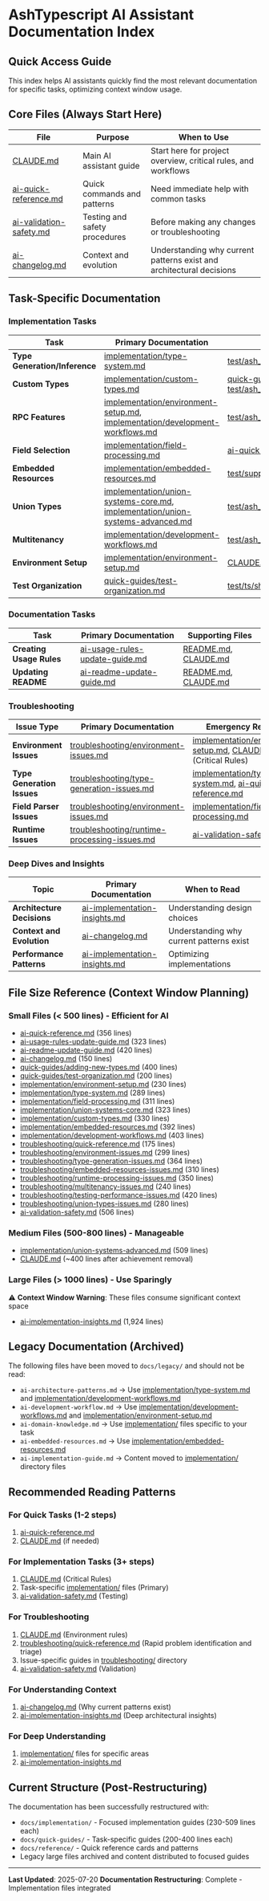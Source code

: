 # AshTypescript AI Assistant Documentation Index

## Quick Access Guide

This index helps AI assistants quickly find the most relevant documentation for specific tasks, optimizing context window usage.

## Core Files (Always Start Here)

| File | Purpose | When to Use |
|------|---------|-------------|
| [CLAUDE.md](../CLAUDE.md) | Main AI assistant guide | Start here for project overview, critical rules, and workflows |
| [ai-quick-reference.md](ai-quick-reference.md) | Quick commands and patterns | Need immediate help with common tasks |
| [ai-validation-safety.md](ai-validation-safety.md) | Testing and safety procedures | Before making any changes or troubleshooting |
| [ai-changelog.md](ai-changelog.md) | Context and evolution | Understanding why current patterns exist and architectural decisions |

## Task-Specific Documentation

### Implementation Tasks
| Task | Primary Documentation | Supporting Files |
|------|----------------------|------------------|
| **Type Generation/Inference** | [implementation/type-system.md](implementation/type-system.md) | [test/ash_typescript/](../test/ash_typescript/) |
| **Custom Types** | [implementation/custom-types.md](implementation/custom-types.md) | [quick-guides/adding-new-types.md](quick-guides/adding-new-types.md), [test/ash_typescript/custom_types_test.exs](../test/ash_typescript/custom_types_test.exs) |
| **RPC Features** | [implementation/environment-setup.md](implementation/environment-setup.md), [implementation/development-workflows.md](implementation/development-workflows.md) | [test/ash_typescript/rpc/](../test/ash_typescript/rpc/), [ai-quick-reference.md](ai-quick-reference.md) |
| **Field Selection** | [implementation/field-processing.md](implementation/field-processing.md) | [ai-quick-reference.md](ai-quick-reference.md) |
| **Embedded Resources** | [implementation/embedded-resources.md](implementation/embedded-resources.md) | [test/support/resources/embedded/](../test/support/resources/embedded/) |
| **Union Types** | [implementation/union-systems-core.md](implementation/union-systems-core.md), [implementation/union-systems-advanced.md](implementation/union-systems-advanced.md) | [test/ash_typescript/rpc/rpc_union_*_test.exs](../test/ash_typescript/rpc/) |
| **Multitenancy** | [implementation/development-workflows.md](implementation/development-workflows.md) | [test/ash_typescript/rpc/rpc_multitenancy_*_test.exs](../test/ash_typescript/rpc/) |
| **Environment Setup** | [implementation/environment-setup.md](implementation/environment-setup.md) | [CLAUDE.md](../CLAUDE.md) |
| **Test Organization** | [quick-guides/test-organization.md](quick-guides/test-organization.md) | [test/ts/shouldPass/](../test/ts/shouldPass/), [test/ts/shouldFail/](../test/ts/shouldFail/) |

### Documentation Tasks
| Task | Primary Documentation | Supporting Files |
|------|----------------------|------------------|
| **Creating Usage Rules** | [ai-usage-rules-update-guide.md](ai-usage-rules-update-guide.md) | [README.md](../README.md), [CLAUDE.md](../CLAUDE.md) |
| **Updating README** | [ai-readme-update-guide.md](ai-readme-update-guide.md) | [README.md](../README.md), [CLAUDE.md](../CLAUDE.md) |

### Troubleshooting
| Issue Type | Primary Documentation | Emergency Reference |
|------------|----------------------|-------------------|
| **Environment Issues** | [troubleshooting/environment-issues.md](troubleshooting/environment-issues.md) | [implementation/environment-setup.md](implementation/environment-setup.md), [CLAUDE.md](../CLAUDE.md) (Critical Rules) |
| **Type Generation Issues** | [troubleshooting/type-generation-issues.md](troubleshooting/type-generation-issues.md) | [implementation/type-system.md](implementation/type-system.md), [ai-quick-reference.md](ai-quick-reference.md) |
| **Field Parser Issues** | [troubleshooting/environment-issues.md](troubleshooting/environment-issues.md) | [implementation/field-processing.md](implementation/field-processing.md) |
| **Runtime Issues** | [troubleshooting/runtime-processing-issues.md](troubleshooting/runtime-processing-issues.md) | [ai-validation-safety.md](ai-validation-safety.md) |

### Deep Dives and Insights
| Topic | Primary Documentation | When to Read |
|-------|----------------------|--------------|
| **Architecture Decisions** | [ai-implementation-insights.md](ai-implementation-insights.md) | Understanding design choices |
| **Context and Evolution** | [ai-changelog.md](ai-changelog.md) | Understanding why current patterns exist |
| **Performance Patterns** | [ai-implementation-insights.md](ai-implementation-insights.md) | Optimizing implementations |

## File Size Reference (Context Window Planning)

### Small Files (< 500 lines) - Efficient for AI
- [ai-quick-reference.md](ai-quick-reference.md) (356 lines)
- [ai-usage-rules-update-guide.md](ai-usage-rules-update-guide.md) (323 lines)
- [ai-readme-update-guide.md](ai-readme-update-guide.md) (420 lines)
- [ai-changelog.md](ai-changelog.md) (150 lines)
- [quick-guides/adding-new-types.md](quick-guides/adding-new-types.md) (400 lines)
- [quick-guides/test-organization.md](quick-guides/test-organization.md) (200 lines)
- [implementation/environment-setup.md](implementation/environment-setup.md) (230 lines)
- [implementation/type-system.md](implementation/type-system.md) (289 lines)
- [implementation/field-processing.md](implementation/field-processing.md) (311 lines)
- [implementation/union-systems-core.md](implementation/union-systems-core.md) (323 lines)
- [implementation/custom-types.md](implementation/custom-types.md) (330 lines)
- [implementation/embedded-resources.md](implementation/embedded-resources.md) (392 lines)
- [implementation/development-workflows.md](implementation/development-workflows.md) (403 lines)
- [troubleshooting/quick-reference.md](troubleshooting/quick-reference.md) (175 lines)
- [troubleshooting/environment-issues.md](troubleshooting/environment-issues.md) (299 lines)
- [troubleshooting/type-generation-issues.md](troubleshooting/type-generation-issues.md) (364 lines)
- [troubleshooting/embedded-resources-issues.md](troubleshooting/embedded-resources-issues.md) (310 lines)
- [troubleshooting/runtime-processing-issues.md](troubleshooting/runtime-processing-issues.md) (350 lines)
- [troubleshooting/multitenancy-issues.md](troubleshooting/multitenancy-issues.md) (240 lines)
- [troubleshooting/testing-performance-issues.md](troubleshooting/testing-performance-issues.md) (420 lines)
- [troubleshooting/union-types-issues.md](troubleshooting/union-types-issues.md) (280 lines)
- [ai-validation-safety.md](ai-validation-safety.md) (506 lines)

### Medium Files (500-800 lines) - Manageable
- [implementation/union-systems-advanced.md](implementation/union-systems-advanced.md) (509 lines)
- [CLAUDE.md](../CLAUDE.md) (~400 lines after achievement removal)

### Large Files (> 1000 lines) - Use Sparingly
⚠️ **Context Window Warning**: These files consume significant context space
- [ai-implementation-insights.md](ai-implementation-insights.md) (1,924 lines)

## Legacy Documentation (Archived)

The following files have been moved to `docs/legacy/` and should not be read:
- `ai-architecture-patterns.md` → Use [implementation/type-system.md](implementation/type-system.md) and [implementation/development-workflows.md](implementation/development-workflows.md)
- `ai-development-workflow.md` → Use [implementation/development-workflows.md](implementation/development-workflows.md) and [implementation/environment-setup.md](implementation/environment-setup.md)
- `ai-domain-knowledge.md` → Use [implementation/](implementation/) files specific to your task
- `ai-embedded-resources.md` → Use [implementation/embedded-resources.md](implementation/embedded-resources.md)
- `ai-implementation-guide.md` → Content moved to [implementation/](implementation/) directory files

## Recommended Reading Patterns

### For Quick Tasks (1-2 steps)
1. [ai-quick-reference.md](ai-quick-reference.md)
2. [CLAUDE.md](../CLAUDE.md) (if needed)

### For Implementation Tasks (3+ steps)
1. [CLAUDE.md](../CLAUDE.md) (Critical Rules)
2. Task-specific [implementation/](implementation/) files (Primary)
3. [ai-validation-safety.md](ai-validation-safety.md) (Testing)

### For Troubleshooting
1. [CLAUDE.md](../CLAUDE.md) (Environment rules)
2. [troubleshooting/quick-reference.md](troubleshooting/quick-reference.md) (Rapid problem identification and triage)
3. Issue-specific guides in [troubleshooting/](troubleshooting/) directory
4. [ai-validation-safety.md](ai-validation-safety.md) (Validation)

### For Understanding Context
1. [ai-changelog.md](ai-changelog.md) (Why current patterns exist)
2. [ai-implementation-insights.md](ai-implementation-insights.md) (Deep architectural insights)

### For Deep Understanding
1. [implementation/](implementation/) files for specific areas
2. [ai-implementation-insights.md](ai-implementation-insights.md)

## Current Structure (Post-Restructuring)

The documentation has been successfully restructured with:
- `docs/implementation/` - Focused implementation guides (230-509 lines each)
- `docs/quick-guides/` - Task-specific guides (200-400 lines each)
- `docs/reference/` - Quick reference cards and patterns
- Legacy large files archived and content distributed to focused guides

---

**Last Updated**: 2025-07-20
**Documentation Restructuring**: Complete - Implementation files integrated